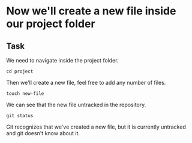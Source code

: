 # Now we'll create a new file inside our project folder

## Task

We need to navigate inside the project folder.  

`cd project`  

Then we'll create a new file, feel free to add any number of files.  

`touch new-file`  

We can see that the new file untracked in the repository.  

`git status`  

Git recognizes that we've created a new file, but it is currently untracked and git doesn't know about it.

